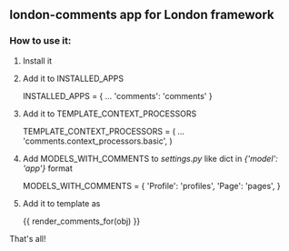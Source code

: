## london-comments app for London framework

### How to use it:

1. Install it 
2. Add it to INSTALLED_APPS

	INSTALLED_APPS = {
		...
		'comments': 'comments'
		}

3. Add it to TEMPLATE_CONTEXT_PROCESSORS

	TEMPLATE_CONTEXT_PROCESSORS = (
	        ...
	        'comments.context_processors.basic',
	        )
	        
4. Add MODELS_WITH_COMMENTS to *settings.py* like dict in *{'model': 'app'}* format
	        
    MODELS_WITH_COMMENTS = {
    					'Profile': 'profiles',
    					'Page': 'pages',
    }
	                        
5. Add it to template as

	{{ render_comments_for(obj) }}
	
That's all!